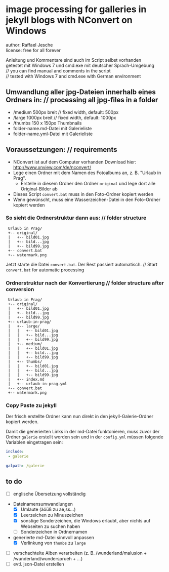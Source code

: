 # image processing for galleries in jekyll blogs with NConvert on Windows

author: Raffael Jesche  
license: free for all forever

Anleitung und Kommentare sind auch im Script selbst vorhanden  
getestet mit Windows 7 und cmd.exe mit deutscher Sprach-Umgebung  
// you can find manual and comments in the script  
// tested with Windows 7 and cmd.exe with German environment

## Umwandlung aller jpg-Dateien innerhalb eines Ordners in: // processing all jpg-files in a folder
 - /medium  500px breit // fixed width, default: 500px
 - /large   1000px breit // fixed width, default: 1000px
 - /thumbs  150 x 150px Thumbnails
 - folder-name.md-Datei mit Galerieliste
 - folder-name.yml-Datei mit Galerieliste

## Voraussetzungen: // requirements
 - NConvert ist auf dem Computer vorhanden Download hier: http://www.xnview.com/de/nconvert/
 - Lege einen Ordner mit dem Namen des Fotoalbums an, z. B. "Urlaub in Prag".
   - Erstelle in diesem Ordner den Ordner `original` und lege dort alle Original-Bilder ab
 - Dieses Script `convert.bat` muss in den Foto-Ordner kopiert werden
 - Wenn gewünscht, muss eine Wasserzeichen-Datei in den Foto-Ordner kopiert werden

### So sieht die Ordnerstruktur dann aus: // folder structure

```
 Urlaub in Prag/
 +-- original/
 |   +-- bild01.jpg
 |   +-- bild...jpg
 |   +-- bild99.jpg
 +-- convert.bat
 +-- watermark.png
```

Jetzt starte die Datei `convert.bat`. Der Rest passiert automatisch.
// Start `convert.bat` for automatic processing

### Ordnerstruktur nach der Konvertierung // folder structure after conversion

```
 Urlaub in Prag/
 +-- original/
 |   +-- bild01.jpg
 |   +-- bild...jpg
 |   +-- bild99.jpg
 +-- urlaub-in-prag/
 |   +-- large/
 |   |   +-- bild01.jpg
 |   |   +-- bild...jpg
 |   |   +-- bild99.jpg
 |   +-- medium/
 |   |   +-- bild01.jpg
 |   |   +-- bild...jpg
 |   |   +-- bild99.jpg
 |   +-- thumbs/
 |   |   +-- bild01.jpg
 |   |   +-- bild...jpg
 |   |   +-- bild99.jpg
 |   +-- index.md
 |   +-- urlaub-in-prag.yml
 +-- convert.bat
 +-- watermark.png
```

### Copy Paste zu jekyll

Der frisch erstellte Ordner kann nun direkt in den jekyll-Galerie-Ordner kopiert werden.

Damit die generierten Links in der md-Datei funktonieren, muss zuvor der Ordner `galerie` erstellt worden sein und in der `config.yml` müssen folgende Variablen eingetragen sein:

```yaml
include:
 - galerie
 
galpath: /galerie
```

## to do

- [ ] englische Übersetzung vollständig
- Dateinamensumwandlungen
  - [x] Umlaute (äöüß zu ae,ss...)
  - [x] Leerzeichen zu Minuszeichen
  - [x] sonstige Sonderzeichen, die Windows erlaubt, aber nichts auf Webseiten zu suchen haben
  - [ ] Sonderzeichen in Ordnernamen
- generierte md-Datei sinnvoll anpassen
  - [x] Verlinkung von `thumbs` zu `large`
- [ ] verschachtelte Alben verarbeiten (z. B. /wunderland/malusion + /wunderland/wundersprueh + ...)
- [ ] evtl. json-Datei erstellen